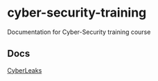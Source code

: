 # cyber-security-training
Documentation for Cyber-Security training course

## Docs
[CyberLeaks](cyberleaks/README.md)

